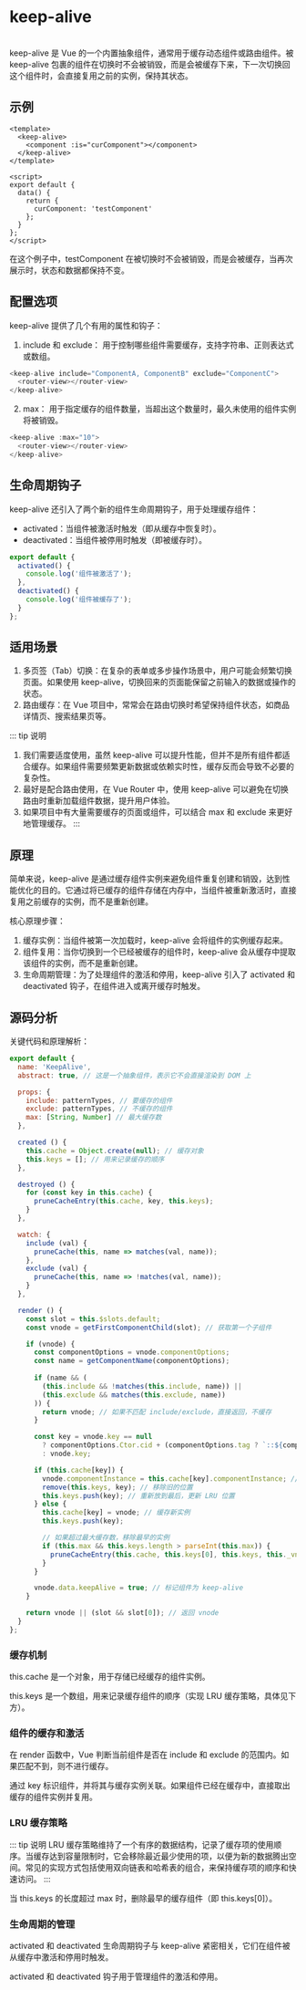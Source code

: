 # keep-alive

<br />
keep-alive 是 Vue 的一个内置抽象组件，通常用于缓存动态组件或路由组件。被 keep-alive 包裹的组件在切换时不会被销毁，而是会被缓存下来，下一次切换回这个组件时，会直接复用之前的实例，保持其状态。

## 示例

```vue
<template>
  <keep-alive>
    <component :is="curComponent"></component>
  </keep-alive>
</template>

<script>
export default {
  data() {
    return {
      curComponent: 'testComponent'
    };
  }
};
</script>
```

在这个例子中，testComponent 在被切换时不会被销毁，而是会被缓存，当再次展示时，状态和数据都保持不变。

## 配置选项

keep-alive 提供了几个有用的属性和钩子：

1. include 和 exclude： 用于控制哪些组件需要缓存，支持字符串、正则表达式或数组。

```javascript
<keep-alive include="ComponentA, ComponentB" exclude="ComponentC">
  <router-view></router-view>
</keep-alive>
```

2. max： 用于指定缓存的组件数量，当超出这个数量时，最久未使用的组件实例将被销毁。

```javascript
<keep-alive :max="10">
  <router-view></router-view>
</keep-alive>
```

## 生命周期钩子

keep-alive 还引入了两个新的组件生命周期钩子，用于处理缓存组件：

- activated：当组件被激活时触发（即从缓存中恢复时）。
- deactivated：当组件被停用时触发（即被缓存时）。

```javascript
export default {
  activated() {
    console.log('组件被激活了');
  },
  deactivated() {
    console.log('组件被缓存了');
  }
};
```

## 适用场景

1. 多页签（Tab）切换：在复杂的表单或多步操作场景中，用户可能会频繁切换页面。如果使用 keep-alive，切换回来的页面能保留之前输入的数据或操作的状态。
2. 路由缓存：在 Vue 项目中，常常会在路由切换时希望保持组件状态，如商品详情页、搜索结果页等。

::: tip 说明

1. 我们需要适度使用，虽然 keep-alive 可以提升性能，但并不是所有组件都适合缓存。如果组件需要频繁更新数据或依赖实时性，缓存反而会导致不必要的复杂性。
2. 最好是配合路由使用，在 Vue Router 中，使用 keep-alive 可以避免在切换路由时重新加载组件数据，提升用户体验。
3. 如果项目中有大量需要缓存的页面或组件，可以结合 max 和 exclude 来更好地管理缓存。
:::

## 原理

简单来说，keep-alive 是通过缓存组件实例来避免组件重复创建和销毁，达到性能优化的目的。它通过将已缓存的组件存储在内存中，当组件被重新激活时，直接复用之前缓存的实例，而不是重新创建。

核心原理步骤：

1. 缓存实例：当组件被第一次加载时，keep-alive 会将组件的实例缓存起来。
2. 组件复用：当你切换到一个已经被缓存的组件时，keep-alive 会从缓存中提取该组件的实例，而不是重新创建。
3. 生命周期管理：为了处理组件的激活和停用，keep-alive 引入了 activated 和 deactivated 钩子，在组件进入或离开缓存时触发。

## 源码分析

关键代码和原理解析：

```javascript
export default {
  name: 'KeepAlive',
  abstract: true, // 这是一个抽象组件，表示它不会直接渲染到 DOM 上

  props: {
    include: patternTypes, // 要缓存的组件
    exclude: patternTypes, // 不缓存的组件
    max: [String, Number] // 最大缓存数
  },

  created () {
    this.cache = Object.create(null); // 缓存对象
    this.keys = []; // 用来记录缓存的顺序
  },

  destroyed () {
    for (const key in this.cache) {
      pruneCacheEntry(this.cache, key, this.keys);
    }
  },

  watch: {
    include (val) {
      pruneCache(this, name => matches(val, name));
    },
    exclude (val) {
      pruneCache(this, name => !matches(val, name));
    }
  },

  render () {
    const slot = this.$slots.default;
    const vnode = getFirstComponentChild(slot); // 获取第一个子组件

    if (vnode) {
      const componentOptions = vnode.componentOptions;
      const name = getComponentName(componentOptions);
      
      if (name && (
        (this.include && !matches(this.include, name)) ||
        (this.exclude && matches(this.exclude, name))
      )) {
        return vnode; // 如果不匹配 include/exclude，直接返回，不缓存
      }

      const key = vnode.key == null
        ? componentOptions.Ctor.cid + (componentOptions.tag ? `::${componentOptions.tag}` : '')
        : vnode.key;

      if (this.cache[key]) {
        vnode.componentInstance = this.cache[key].componentInstance; // 从缓存中取出实例
        remove(this.keys, key); // 移除旧的位置
        this.keys.push(key); // 重新放到最后，更新 LRU 位置
      } else {
        this.cache[key] = vnode; // 缓存新实例
        this.keys.push(key);

        // 如果超过最大缓存数，移除最早的实例
        if (this.max && this.keys.length > parseInt(this.max)) {
          pruneCacheEntry(this.cache, this.keys[0], this.keys, this._vnode);
        }
      }

      vnode.data.keepAlive = true; // 标记组件为 keep-alive
    }

    return vnode || (slot && slot[0]); // 返回 vnode
  }
};
```

### 缓存机制

this.cache 是一个对象，用于存储已经缓存的组件实例。

this.keys 是一个数组，用来记录缓存组件的顺序（实现 LRU 缓存策略，具体见下方）。

### 组件的缓存和激活

在 render 函数中，Vue 判断当前组件是否在 include 和 exclude 的范围内。如果匹配不到，则不进行缓存。

通过 key 标识组件，并将其与缓存实例关联。如果组件已经在缓存中，直接取出缓存的组件实例并复用。

### LRU 缓存策略

::: tip 说明
LRU 缓存策略维持了一个有序的数据结构，记录了缓存项的使用顺序。当缓存达到容量限制时，它会移除最近最少使用的项，以便为新的数据腾出空间。常见的实现方式包括使用双向链表和哈希表的组合，来保持缓存项的顺序和快速访问。
:::

当 this.keys 的长度超过 max 时，删除最早的缓存组件（即 this.keys[0]）。

### 生命周期的管理

activated 和 deactivated 生命周期钩子与 keep-alive 紧密相关，它们在组件被从缓存中激活和停用时触发。

activated 和 deactivated 钩子用于管理组件的激活和停用。
